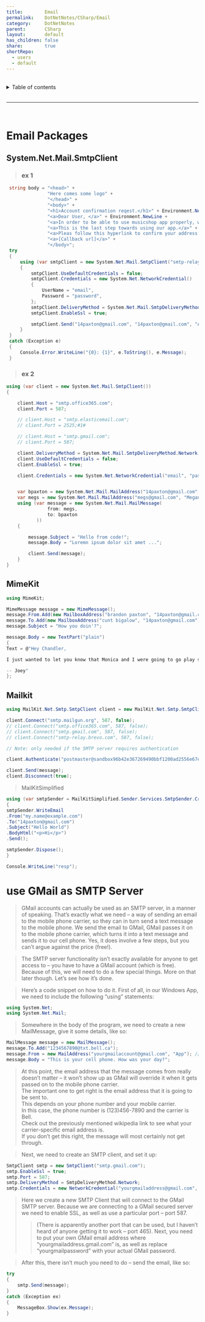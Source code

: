 ```yaml
---
title:        Email
permalink:    DotNetNotes/CSharp/Email
category:     DotNetNotes
parent:       CSharp
layout:       default
has_children: false
share:        true
shortRepo:
  - users
  - default          
---
```



<br/>          

<details markdown="block">                
<summary>                
Table of contents                
</summary>                
{: .text-delta }                
1. TOC                
{:toc}                
</details>                

<br/>                

***                

<br/>

# Email Packages

## System.Net.Mail.SmtpClient

> ### ex 1

```csharp
 string body = "<head>" +
               "Here comes some logo" +
               "</head>" +
               "<body>" +
               "<h1>Account confirmation reqest.</h1>" + Environment.NewLine +
               "<a>Dear User, </a>" + Environment.NewLine +
               "<a>In order to be able to use musicshop app properly, we require You to confirm Your email address.</a>" + Environment.NewLine +
               "<a>This is the last step towards using our app.</a>" + Environment.NewLine +
               "<a>Pleas follow this hyperlink to confirm your address.</a>" + Environment.NewLine +
               "<a>[Callback url]</a>" +
               "</body>";
 try
 {
     using (var smtpClient = new System.Net.Mail.SmtpClient("smtp-relay.brevo.com", 587))
     {
         smtpClient.UseDefaultCredentials = false;
         smtpClient.Credentials = new System.Net.NetworkCredential()
         {
             UserName = "email",
             Password = "password",
         };
         smtpClient.DeliveryMethod = System.Net.Mail.SmtpDeliveryMethod.Network;
         smtpClient.EnableSsl = true;

         smtpClient.Send("14paxton@gmail.com", "14paxton@gmail.com", "Account verification", body);
     }
 }
 catch (Exception e)
 {
     Console.Error.WriteLine("{0}: {1}", e.ToString(), e.Message);
 }

```

> ### ex 2

```csharp
using (var client = new System.Net.Mail.SmtpClient())
{

    client.Host = "smtp.office365.com";
    client.Port = 587;

    // client.Host = "smtp.elasticemail.com";
    // client.Port = 2525;#1#

    // client.Host = "smtp.gmail.com";
    // client.Port = 587;

    client.DeliveryMethod = System.Net.Mail.SmtpDeliveryMethod.Network;
    client.UseDefaultCredentials = false;
    client.EnableSsl = true;

    client.Credentials = new System.Net.NetworkCredential("email", "password");


    var bpaxton = new System.Net.Mail.MailAddress("14paxton@gmail.com", "Bpaxton");
    var megs = new System.Net.Mail.MailAddress("megs@gmail.com", "Megan");
    using (var message = new System.Net.Mail.MailMessage(
               from: megs,
               to: bpaxton
           ))
    {

        message.Subject = "Hello from code!";
        message.Body = "Loremn ipsum dolor sit amet ...";

        client.Send(message);
    }
}
```

## MimeKit

```csharp
using MimeKit;

MimeMessage message = new MimeMessage();
message.From.Add(new MailboxAddress("brandon paxton", "14paxton@gmail.com"));
message.To.Add(new MailboxAddress("cunt bigalow", "14paxton@gmail.com"));
message.Subject = "How you doin'?";

message.Body = new TextPart("plain")
{
Text = @"Hey Chandler,

I just wanted to let you know that Monica and I were going to go play some paintball, you in?

-- Joey"
};
```

## Mailkit

```csharp
using MailKit.Net.Smtp.SmtpClient client = new MailKit.Net.Smtp.SmtpClient();

client.Connect("smtp.mailgun.org", 587, false);
// client.Connect("smtp.office365.com", 587, false);
// client.Connect("smtp.gmail.com", 587, false);
// client.Connect("smtp-relay.brevo.com", 587, false);

// Note: only needed if the SMTP server requires authentication

client.Authenticate("postmaster@sandbox96b42e367269490bbf1200ad2556e67e.mailgun.org", "8d95cf2bc1394413506cd28ed659a68e-b7b36bc2-36567af6");

client.Send(message);
client.Disconnect(true);
```

> MailKitSimplified

```csharp
using (var smtpSender = MailKitSimplified.Sender.Services.SmtpSender.Create("smtp.gmail.com").SetCredential("email", "password"))
{
smtpSender.WriteEmail
.From("my.name@example.com")
.To("14paxton@gmail.com")
.Subject("Hello World")
.BodyHtml("<p>Hi</p>")
.Send();

smtpSender.Dispose();
}

Console.WriteLine("resp");
```

# use GMail as SMTP Server

> GMail accounts can actually be used as an SMTP server, in a manner of speaking.
> That’s exactly what we need – a way of sending an email to the mobile phone carrier, so they can in turn send a text
> message to the mobile phone.
> We send the email to GMail, GMail passes it on to the mobile phone carrier, which turns it into a text message and sends it to our cell phone.
> Yes, it does involve a few
> steps, but you can’t argue against the price (free!).

> The SMTP server functionality isn’t exactly available for anyone to get access to – you have to have a GMail account (which is free).
> Because of this, we will need to do a few special things.
> More on
> that later though.
> Let’s see how it’s done.

> Here’s a code snippet on how to do it. First of all, in our Windows App, we need to include the following “using” statements:

```csharp
using System.Net;
using System.Net.Mail;
```

> Somewhere in the body of the program, we need to create a new MailMessage, give it some details, like so:

```csharp
MailMessage message = new MailMessage();
message.To.Add("1234567890@txt.bell.ca");
message.From = new MailAddress("yourgmailaccount@gmail.com", "App"); //See the note afterwards...
message.Body = "This is your cell phone. How was your day?";
```

> At this point, the email address that the message comes from really doesn’t matter – it won’t show up as GMail will override it when it gets passed on to the mobile phone carrier.  
> The important one to get right is the email address that it is going to be sent to.  
> This depends on your phone number and your mobile carrier.  
> In this case, the phone number is (123)456-7890 and the carrier is Bell.  
> Check out the previously mentioned wikipedia link to see what your carrier-specific email address is.  
> If you don’t get this right, the message will most certainly not get through.

> Next, we need to create an SMTP client, and set it up:

```csharp
SmtpClient smtp = new SmtpClient("smtp.gmail.com");
smtp.EnableSsl = true;
smtp.Port = 587;
smtp.DeliveryMethod = SmtpDeliveryMethod.Network;
smtp.Credentials = new NetworkCredential("yourgmailaddress@gmail.com", "yourgmailpassword");
```

> Here we create a new SMTP Client that will connect to the GMail SMTP server.
> Because we are connecting to a GMail secured server we need to enable SSL, as well as use a particular port – port 587.
>> (There is apparently another port that can be used, but I haven’t heard of anyone getting it to work – port 465).
> Next, you need to put your own GMail email address where “yourgmailaddress.gmail.com”
> is, as well as replace “yourgmailpassword” with your actual GMail password.

> After this, there isn’t much you need to do – send the email, like so:

```csharp
try
{
    smtp.Send(message);
}
catch (Exception ex)
{
    MessageBox.Show(ex.Message);
}
```